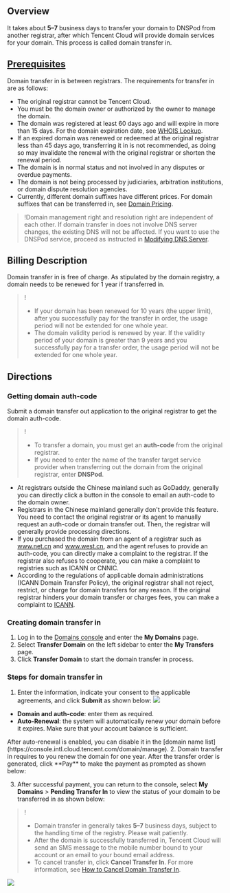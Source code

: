 


## Overview
It takes about **5–7** business days to transfer your domain to DNSPod from another registrar, after which Tencent Cloud will provide domain services for your domain. This process is called domain transfer in.


## [Prerequisites](id:preconditions)
Domain transfer in is between registrars. The requirements for transfer in are as follows:
- The original registrar cannot be Tencent Cloud.  
- You must be the domain owner or authorized by the owner to manage the domain.
- The domain was registered at least 60 days ago and will expire in more than 15 days. For the domain expiration date, see [WHOIS Lookup](https://whois.cloud.tencent.com/domain).
- If an expired domain was renewed or redeemed at the original registrar less than 45 days ago, transferring it in is not recommended, as doing so may invalidate the renewal with the original registrar or shorten the renewal period.  
- The domain is in normal status and not involved in any disputes or overdue payments.  
- The domain is not being processed by judiciaries, arbitration institutions, or domain dispute resolution agencies. 
- Currently, different domain suffixes have different prices. For domain suffixes that can be transferred in, see [Domain Pricing](https://buy.intl.cloud.tencent.com/domain/price?type=tran). 

>!Domain management right and resolution right are independent of each other. If domain transfer in does not involve DNS server changes, the existing DNS will not be affected. If you want to use the DNSPod service, proceed as instructed in [Modifying DNS Server](https://docs.dnspod.com/dns/601105aaf5ab591fcad80d2d/).

## Billing Description

Domain transfer in is free of charge. As stipulated by the domain registry, a domain needs to be renewed for 1 year if transferred in.
>! 
>- If your domain has been renewed for 10 years (the upper limit), after you successfully pay for the transfer in order, the usage period will not be extended for one whole year.
>- The domain validity period is renewed by year. If the validity period of your domain is greater than 9 years and you successfully pay for a transfer order, the usage period will not be extended for one whole year.

## Directions

### Getting domain auth-code

Submit a domain transfer out application to the original registrar to get the domain auth-code.
>!
>- To transfer a domain, you must get an **auth-code** from the original registrar.
>- If you need to enter the name of the transfer target service provider when transferring out the domain from the original registrar, enter **DNSPod**.
>
- At registrars outside the Chinese mainland such as GoDaddy, generally you can directly click a button in the console to email an auth-code to the domain owner.
- Registrars in the Chinese mainland generally don't provide this feature. You need to contact the original registrar or its agent to manually request an auth-code or domain transfer out. Then, the registrar will generally provide processing directions.
- If you purchased the domain from an agent of a registrar such as www.net.cn and www.west.cn, and the agent refuses to provide an auth-code, you can directly make a complaint to the registrar. If the registrar also refuses to cooperate, you can make a complaint to registries such as ICANN or CNNIC.
- According to the regulations of applicable domain administrations (ICANN Domain Transfer Policy), the original registrar shall not reject, restrict, or charge for domain transfers for any reason. If the original registrar hinders your domain transfer or charges fees, you can make a complaint to [ICANN](http://www.icann.org/en/resources/compliance/complaints/transfer/form).


### Creating domain transfer in

1. Log in to the [Domains console](https://console.intl.cloud.tencent.com/domain/manage) and enter the **My Domains** page.
3. Select **Transfer Domain** on the left sidebar to enter the **My Transfers** page.
4. Click **Transfer Domain** to start the domain transfer in process.

### Steps for domain transfer in
1. Enter the information, indicate your consent to the applicable agreements, and click **Submit** as shown below:
![](https://qcloudimg.tencent-cloud.cn/raw/06d640efe3d1e745a2f136df606e333b.png)
  - **Domain and auth-code**: enter them as required.
  - **Auto-Renewal**: the system will automatically renew your domain before it expires. Make sure that your account balance is sufficient.
<dx-alert infotype="explain" title="">
After auto-renewal is enabled, you can disable it in the [domain name list](https://console.intl.cloud.tencent.com/domain/manage).
</dx-alert>
2. Domain transfer in requires to you renew the domain for one year. After the transfer order is generated, click **Pay** to make the payment as prompted as shown below:

3. After successful payment, you can return to the console, select **My Domains** > **Pending Transfer In** to view the status of your domain to be transferred in as shown below:
>!
> - Domain transfer in generally takes **5–7** business days, subject to the handling time of the registry. Please wait patiently.
>- After the domain is successfully transferred in, Tencent Cloud will send an SMS message to the mobile number bound to your account or an email to your bound email address.
>- To cancel transfer in, click **Cancel Transfer In**. For more information, see [How to Cancel Domain Transfer In](link).
>
![](https://qcloudimg.tencent-cloud.cn/raw/b85b74ec01b53c670c76fa49b2df556b.png)


